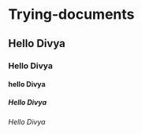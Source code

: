 # Trying-documents
## Hello Divya
### Hello Divya
#### hello Divya 
##### Hello Divya
###### Hello Divya
